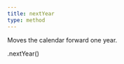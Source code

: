 ```yaml
---
title: nextYear
type: method
---
```


Moves the calendar forward one year.

<div class='spec' markdown='1'>
.nextYear()
</div>
